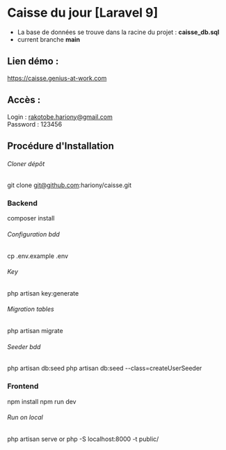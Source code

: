 # Caisse du jour [Laravel 9]
* La base de données se trouve dans la racine du projet : __caisse_db.sql__  
* current branche __main__  

## Lien démo :
https://caisse.genius-at-work.com
## Accès :
Login : rakotobe.hariony@gmail.com  
Password : 123456  

## Procédure d'Installation

###### Cloner dépôt
git clone git@github.com:hariony/caisse.git

### Backend
composer install

###### Configuration bdd
cp .env.example .env

###### Key
php artisan key:generate


###### Migration tables
php artisan migrate

###### Seeder bdd
php artisan db:seed
php artisan db:seed --class=createUserSeeder

### Frontend
npm install
npm run dev


###### Run on local
php artisan serve or php -S localhost:8000 -t public/